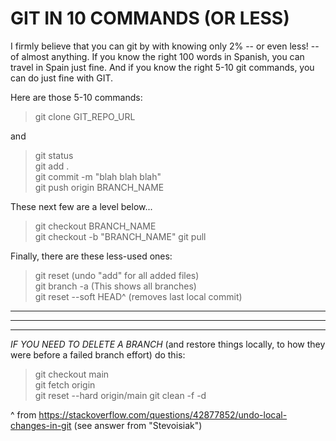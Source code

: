 # GIT IN 10 COMMANDS (OR LESS)

I firmly believe that you can git by with knowing only 2% -- 
            or even less! -- of almost anything.  If you
            know the right 100 words in Spanish, you can travel in Spain just fine.  And if you
            know the right 5-10 git commands, you can do just fine with GIT.

Here are those 5-10 commands:  

 
> git clone GIT_REPO_URL  

and

> git status  
> git add .  
> git commit -m "blah blah blah"  
> git push origin BRANCH_NAME  

These next few are a level below...

> git checkout BRANCH_NAME  
> git checkout -b "BRANCH_NAME"
> git pull  

Finally, there are these less-used ones:

> git reset (undo "add" for all added files)  
> git branch -a (This shows all branches)  
> git reset --soft HEAD^ (removes last local commit)  
  
  
___  
___  
___  

_IF YOU NEED TO DELETE A BRANCH_ (and restore things locally, to how they were before a failed branch effort) do this:

> git checkout main  
> git fetch origin  
> git reset --hard origin/main 
> git clean -f -d 

^ from https://stackoverflow.com/questions/42877852/undo-local-changes-in-git (see answer from "Stevoisiak")